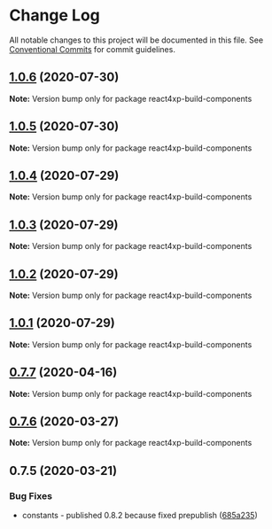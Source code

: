 # Change Log

All notable changes to this project will be documented in this file.
See [Conventional Commits](https://conventionalcommits.org) for commit guidelines.

## [1.0.6](https://github.com/enonic/react4xp-npm/compare/react4xp-build-components@1.0.5...react4xp-build-components@1.0.6) (2020-07-30)

**Note:** Version bump only for package react4xp-build-components

## [1.0.5](https://github.com/enonic/react4xp-npm/compare/react4xp-build-components@1.0.4...react4xp-build-components@1.0.5) (2020-07-30)

**Note:** Version bump only for package react4xp-build-components

## [1.0.4](https://github.com/enonic/react4xp-npm/compare/react4xp-build-components@1.0.3...react4xp-build-components@1.0.4) (2020-07-29)

**Note:** Version bump only for package react4xp-build-components

## [1.0.3](https://github.com/enonic/react4xp-npm/compare/react4xp-build-components@1.0.1...react4xp-build-components@1.0.3) (2020-07-29)

**Note:** Version bump only for package react4xp-build-components

## [1.0.2](https://github.com/enonic/react4xp-npm/compare/react4xp-build-components@1.0.1...react4xp-build-components@1.0.2) (2020-07-29)

**Note:** Version bump only for package react4xp-build-components

## [1.0.1](https://github.com/enonic/react4xp-npm/compare/react4xp-build-components@1.0.0...react4xp-build-components@1.0.1) (2020-07-29)

**Note:** Version bump only for package react4xp-build-components

## [0.7.7](https://github.com/enonic/react4xp-npm/compare/react4xp-build-components@0.7.6...react4xp-build-components@0.7.7) (2020-04-16)

**Note:** Version bump only for package react4xp-build-components

## [0.7.6](https://github.com/enonic/react4xp-npm/compare/react4xp-build-components@0.7.5...react4xp-build-components@0.7.6) (2020-03-27)

**Note:** Version bump only for package react4xp-build-components

## 0.7.5 (2020-03-21)

### Bug Fixes

* constants - published 0.8.2 because fixed
  prepublish ([685a235](https://github.com/enonic/react4xp-npm/commit/685a23590c816a14ea74f387d09a0a0bffd5c2d8))
